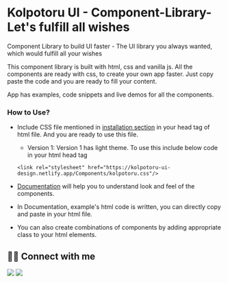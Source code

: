 # Kolpotoru UI - Component-Library- Let's fulfill all wishes

Component Library to build UI faster - The UI library you always wanted, which would fulfill all your wishes

This component library is built with html, css and vanilla js.
All the components are ready with css, to create your own app faster. Just copy paste the code and you are ready to fill your content.

App has examples, code snippets and live demos for all the components.

### How to Use?

- Include CSS file mentioned in [installation section](https://kolpotoru-ui-design.netlify.app/#installation) in your head tag of html file.
  And you are ready to use this file.

  - Version 1: Version 1 has light theme. To use this include below code in your html head tag

  `<link rel="stylesheet" href="https://kolpotoru-ui-design.netlify.app/Components/kolpotoru.css"/>`
    
            

- [Documentation](https://kolpotoru-ui-design.netlify.app/components/alert/alert) will help you to understand look and feel of the components.
- In Documentation, example's html code is written, you can directly copy and paste in your html file.
- You can also create combinations of components by adding appropriate class to your html elements.

## 👩‍💻 Connect with me

<a href="https://twitter.com/Ifullofsunshine"><img src="https://img.shields.io/badge/Twitter-1DA1F2?style=for-the-badge&logo=twitter&logoColor=white"/></a>
<a href="https://www.linkedin.com/in/saharanitaa1230dreamer/"><img src="https://img.shields.io/badge/LinkedIn-0077B5?style=for-the-badge&logo=linkedin&logoColor=white"/></a>
